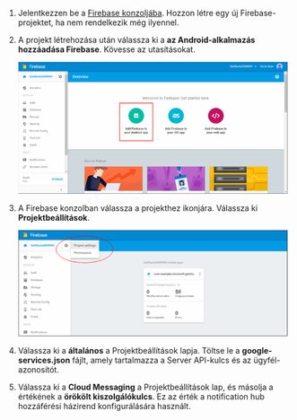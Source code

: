 

1. Jelentkezzen be a [Firebase konzoljába](https://firebase.google.com/console/). Hozzon létre egy új Firebase-projektet, ha nem rendelkezik még ilyennel.
2. A projekt létrehozása után válassza ki a **az Android-alkalmazás hozzáadása Firebase**. Kövesse az utasításokat.

    ![Androidos Firebase hozzáadása](./media/notification-hubs-enable-firebase-cloud-messaging/notification-hubs-add-firebase-to-android-app.png)
3. A Firebase konzolban válassza a projekthez ikonjára. Válassza ki **Projektbeállítások**.

    ![Válassza ki a Projektbeállítások](./media/notification-hubs-enable-firebase-cloud-messaging/notification-hubs-firebase-console-project-settings.png)
4. Válassza ki a **általános** a Projektbeállítások lapja. Töltse le a **google-services.json** fájlt, amely tartalmazza a Server API-kulcs és az ügyfél-azonosítót.
5. Válassza ki a **Cloud Messaging** a Projektbeállítások lap, és másolja a értékének a **örökölt kiszolgálókulcs**. Ez az érték a notification hub hozzáférési házirend konfigurálására használt.
